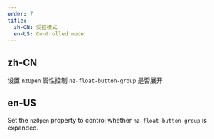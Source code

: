 ```yaml
---
order: 7
title:
  zh-CN: 受控模式
  en-US: Controlled mode
---
```


## zh-CN

设置 `nzOpen` 属性控制 `nz-float-button-group` 是否展开

## en-US

Set the `nzOpen` property to control whether `nz-float-button-group` is expanded.
